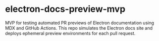 # electron-docs-preview-mvp
MVP for testing automated PR previews of Electron documentation using MDX and GitHub Actions. This repo simulates the Electron docs site and deploys ephemeral preview environments for each pull request.
